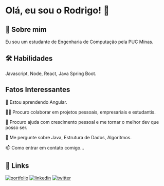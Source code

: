 
# Olá, eu sou o Rodrigo! 👋


## 🚀 Sobre mim
Eu sou um estudante de Engenharia de Computação pela PUC Minas.


## 🛠 Habilidades
Javascript, Node, React, Java Spring Boot.

## Fatos Interessantes

🧠 Estou aprendendo Angular.

👯‍♀️ Procuro colaborar em projetos pessoais, empresariais e estudantis. 

🤔 Procuro ajuda com crescimento pessoal e me tornar o melhor dev que posso ser.

💬 Me pergunte sobre Java, Estrutura de Dados, Algoritmos.

📫 Como entrar em contato comigo...




## 🔗 Links
[![portfolio](https://img.shields.io/badge/my_portfolio-000?style=for-the-badge&logo=ko-fi&logoColor=white)](https://github.com/RodrigoPretes?tab=repositories)
[![linkedin](https://img.shields.io/badge/linkedin-0A66C2?style=for-the-badge&logo=linkedin&logoColor=white)](https://www.linkedin.com/in/rodrigo-pretes-71a82a192/)
[![twitter](https://img.shields.io/badge/twitter-1DA1F2?style=for-the-badge&logo=twitter&logoColor=white)](https://twitter.com/rodrigopretes)

